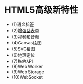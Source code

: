# HTML5高级新特性
* (1)语义标签
* (2)[增强型表单](https://github.com/mmper/HTML5-demos/tree/master/1-Enhanced%20form)
* (3)视频和音频
* (4)Canvas绘图
* (5)SVG绘图
* (6)地理定位
* (7)拖放API
* (8)Web Worker
* (9)Web Storage
* (10)WebSocket
